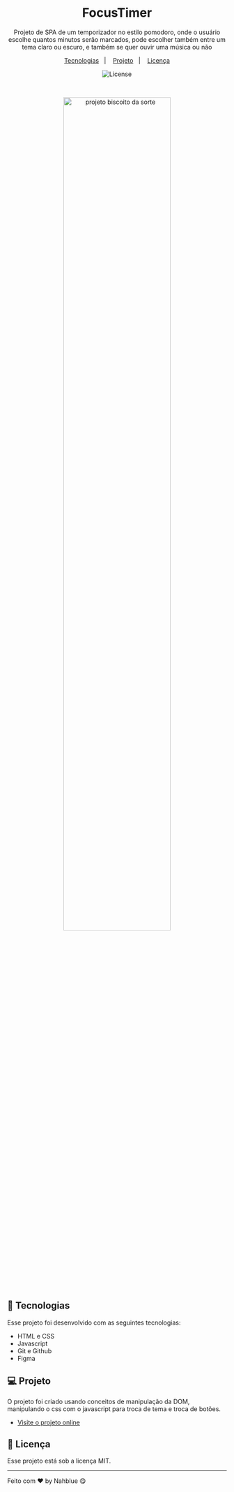 <h1 align="center">FocusTimer</h1>

<p align="center">
Projeto de SPA de um temporizador no estilo pomodoro, onde o usuário escolhe quantos minutos serão marcados, pode escolher também entre um tema claro ou escuro, e também se quer ouvir uma música ou não<br/>
</p>

<p align="center">
  <a href="#-tecnologias">Tecnologias</a>&nbsp;&nbsp;&nbsp;|&nbsp;&nbsp;&nbsp;
  <a href="#-projeto">Projeto</a>&nbsp;&nbsp;&nbsp;|&nbsp;&nbsp;&nbsp;
  <a href="#memo-licença">Licença</a>
</p>

<p align="center">
  <img alt="License" src="https://img.shields.io/static/v1?label=license&message=MIT&color=49AA26&labelColor=000000">
</p>

<br>

<p align="center">
  <img alt="projeto biscoito da sorte" src="https://i.imgur.com/aY4Xg9o.png" width="70%">
</p>

## 🚀 Tecnologias

Esse projeto foi desenvolvido com as seguintes tecnologias:

- HTML e CSS
- Javascript
- Git e Github
- Figma

## 💻 Projeto

O projeto foi criado usando conceitos de manipulação da DOM, manipulando o css com o javascript para troca de tema e troca de botões.

- [Visite o projeto online]()

## :memo: Licença

Esse projeto está sob a licença MIT.

---

Feito com ♥ by Nahblue 😋